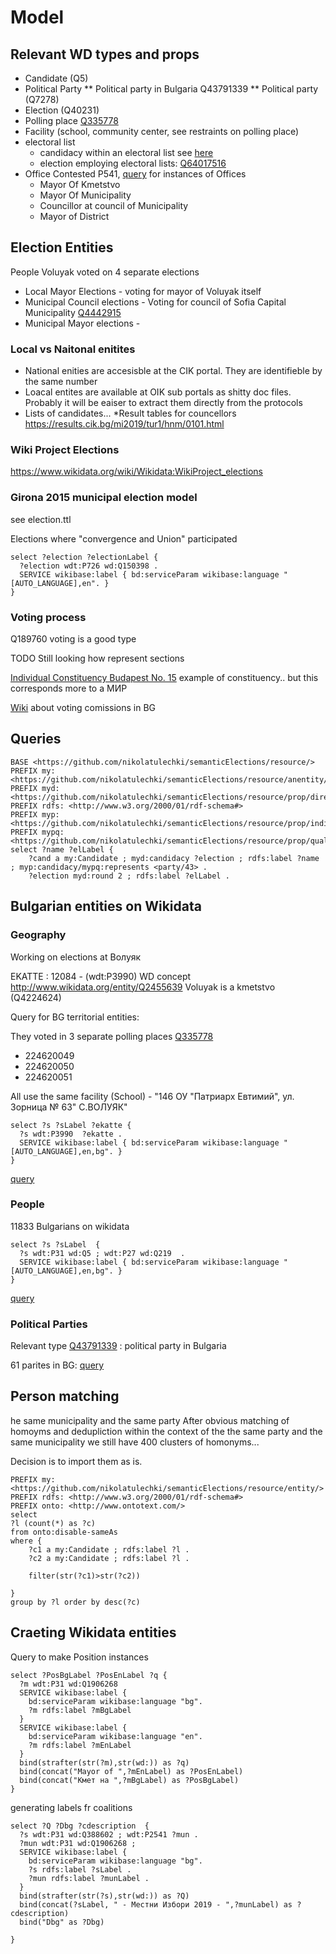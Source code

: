 # Model

## Relevant WD types and props 

* Candidate (Q5)
* Political Party 
** Political party in Bulgaria Q43791339
** Political party (Q7278)
* Election (Q40231) 
* Polling place [Q335778](http://www.wikidata.org/entity/Q335778)
* Facility (school, community center, see restraints on polling place)
* electoral list 
    * candidacy within an electoral list see [here](https://www.wikidata.org/wiki/Q64018521#Q64018521$ce947c88-46f7-c591-a7b1-7ec8453387af)
    * election employing electoral lists: [Q64017516](https://www.wikidata.org/wiki/Q64017516) 
* Office Contested P541, [query](https://w.wiki/BWr) for instances of Offices
    * Mayor Of Kmetstvo
    * Mayor Of Municipality
    * Councillor at council of Municipality
    * Mayor of District


## Election Entities 

People Voluyak voted on 4 separate elections 

* Local Mayor Elections  - voting for mayor of Voluyak itself 
* Municipal Council elections - Voting for council of Sofia Capital Municipality [Q4442915](http://www.wikidata.org/entity/Q4442915) 
* Municipal Mayor elections -  

### Local vs Naitonal enitites

* National enities are accesisble at the CIK portal. They are identifieble by the same number 
* Loacal entites are available at OIK sub portals as shitty doc files. Probably it will be eaiser to extract them directly from the protocols
* Lists of candidates...
    *Result tables for councellors https://results.cik.bg/mi2019/tur1/hnm/0101.html

### Wiki Project Elections

<https://www.wikidata.org/wiki/Wikidata:WikiProject_elections> 

### Girona 2015 municipal election model 

see election.ttl

Elections where "convergence and Union" participated 
```sparql
select ?election ?electionLabel {
  ?election wdt:P726 wd:Q150398 .
  SERVICE wikibase:label { bd:serviceParam wikibase:language "[AUTO_LANGUAGE],en". }
}
```



### Voting process

Q189760 voting is a good type 

TODO Still looking how represent sections

[Individual Constituency Budapest No. 15](https://www.wikidata.org/wiki/Q15728580) example of constituency.. but this corresponds more to a МИР

[Wiki](https://bg.wikipedia.org/wiki/Избирателни_райони_в_България#Избирателни_комисии) about voting comissions in BG




## Queries 

```sparql 
BASE <https://github.com/nikolatulechki/semanticElections/resource/>
PREFIX my: <https://github.com/nikolatulechki/semanticElections/resource/anentity/>
PREFIX myd: <https://github.com/nikolatulechki/semanticElections/resource/prop/direct/>
PREFIX rdfs: <http://www.w3.org/2000/01/rdf-schema#>
PREFIX myp: <https://github.com/nikolatulechki/semanticElections/resource/prop/indirect/>
PREFIX mypq: <https://github.com/nikolatulechki/semanticElections/resource/prop/qualifier/>
select ?name ?elLabel {
    ?cand a my:Candidate ; myd:candidacy ?election ; rdfs:label ?name ; myp:candidacy/mypq:represents <party/43> .
    ?election myd:round 2 ; rdfs:label ?elLabel .
```


## Bulgarian entities on Wikidata

### Geography 

Working on elections at Волуяк 

EKATTE : 12084 - (wdt:P3990) 
WD concept <http://www.wikidata.org/entity/Q2455639>
Voluyak is a kmetstvo (Q4224624)

Query for BG territorial entities:

They voted in 3 separate polling places [Q335778](http://www.wikidata.org/entity/Q335778)

* 224620049
* 224620050
* 224620051

All use the same facility (School) - "146 ОУ "Патриарх Евтимий", ул. Зорница № 63" С.ВОЛУЯК"    

```sparql
select ?s ?sLabel ?ekatte {
  ?s wdt:P3990  ?ekatte .
  SERVICE wikibase:label { bd:serviceParam wikibase:language "[AUTO_LANGUAGE],en,bg". }
}
```
[query](https://w.wiki/BuT)

### People 

11833 Bulgarians on wikidata 

```sparql
select ?s ?sLabel  {
  ?s wdt:P31 wd:Q5 ; wdt:P27 wd:Q219  .
  SERVICE wikibase:label { bd:serviceParam wikibase:language "[AUTO_LANGUAGE],en,bg". }
}
```
[query](https://w.wiki/BuV)

### Political Parties

Relevant type [Q43791339](http://www.wikidata.org/entity/Q43791339) : political party in Bulgaria

61 parites in BG: [query](https://w.wiki/BuY)


## Person matching 
he same municipality and the same party 
After obvious matching of homoyms and dedupliction within the context of the the same party and the same municipality we still have 400 clusters of homonyms...

Decision is to import them as is. 

```
PREFIX my: <https://github.com/nikolatulechki/semanticElections/resource/entity/>
PREFIX rdfs: <http://www.w3.org/2000/01/rdf-schema#>
PREFIX onto: <http://www.ontotext.com/>
select
?l (count(*) as ?c)  
from onto:disable-sameAs
where { 
    ?c1 a my:Candidate ; rdfs:label ?l .
    ?c2 a my:Candidate ; rdfs:label ?l .
    
    filter(str(?c1)>str(?c2))
    
}
group by ?l order by desc(?c)
``` 


## Craeting Wikidata entities

Query to make Position instances
```sparql
select ?PosBgLabel ?PosEnLabel ?q {
  ?m wdt:P31 wd:Q1906268
  SERVICE wikibase:label { 
    bd:serviceParam wikibase:language "bg". 
    ?m rdfs:label ?mBgLabel
  }
  SERVICE wikibase:label { 
    bd:serviceParam wikibase:language "en". 
    ?m rdfs:label ?mEnLabel
  }
  bind(strafter(str(?m),str(wd:)) as ?q)
  bind(concat("Mayor of ",?mEnLabel) as ?PosEnLabel)
  bind(concat("Кмет на ",?mBgLabel) as ?PosBgLabel) 
}
```


generating labels fr coalitions 

```
select ?Q ?Dbg ?cdescription  {
  ?s wdt:P31 wd:Q388602 ; wdt:P2541 ?mun .
  ?mun wdt:P31 wd:Q1906268 ; 
  SERVICE wikibase:label { 
    bd:serviceParam wikibase:language "bg". 
    ?s rdfs:label ?sLabel .
    ?mun rdfs:label ?munLabel .
  }
  bind(strafter(str(?s),str(wd:)) as ?Q)
  bind(concat(?sLabel, " - Местни Избори 2019 - ",?munLabel) as ?cdescription)
  bind("Dbg" as ?Dbg)
  
}
``` 
